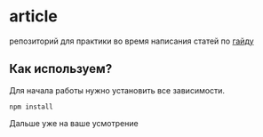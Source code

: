# article

репозиторий для практики во время написания статей по [гайду](https://www.notion.so/181c3fe76f1246fa8b2a125de1dbb3fe)


Как используем?
----------
Для начала работы нужно установить все зависимости.
```
npm install
```

Дальше уже на ваше усмотрение